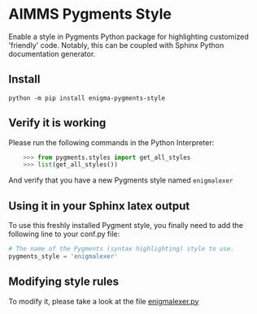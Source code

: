 # AIMMS Pygments Style

Enable a style in Pygments Python package for highlighting customized 'friendly' code. Notably, this can be coupled with Sphinx Python documentation generator. 

Install
-----------

`python -m pip install enigma-pygments-style`

Verify it is working
---------------------

Please run the following commands in the Python Interpreter:

``` python
    >>> from pygments.styles import get_all_styles
    >>> list(get_all_styles())
```

And verify that you have a new Pygments style named `enigmalexer`

Using it in your Sphinx latex output
--------------------------------------

To use this freshly installed Pygment style, you finally need to add the following line to your conf.py file:

``` python
# The name of the Pygments (syntax highlighting) style to use.
pygments_style = 'enigmalexer'

```

Modifying style rules
----------------------

To modify it, please take a look at the file [enigmalexer.py](https://github.com/saratheriver/enigma-pygments-style/tree/master/style)
